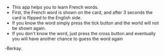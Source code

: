 - This app helps you to learn French words.
- First, the French word is shown on the card, and after 3 seconds the card is flipped to the English side.
- If you know the word simply press the tick button and the world will not be shown again.
- If you don't know the word, just press the cross button and eventually you will have another chance to guess the word again

-Berkay.
